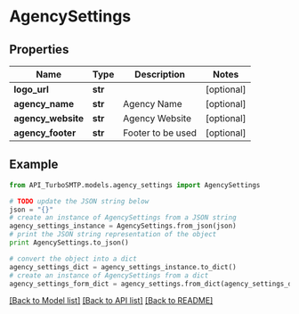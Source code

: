 # AgencySettings


## Properties

Name | Type | Description | Notes
------------ | ------------- | ------------- | -------------
**logo_url** | **str** |  | [optional] 
**agency_name** | **str** | Agency Name | [optional] 
**agency_website** | **str** | Agency Website | [optional] 
**agency_footer** | **str** | Footer to be used | [optional] 

## Example

```python
from API_TurboSMTP.models.agency_settings import AgencySettings

# TODO update the JSON string below
json = "{}"
# create an instance of AgencySettings from a JSON string
agency_settings_instance = AgencySettings.from_json(json)
# print the JSON string representation of the object
print AgencySettings.to_json()

# convert the object into a dict
agency_settings_dict = agency_settings_instance.to_dict()
# create an instance of AgencySettings from a dict
agency_settings_form_dict = agency_settings.from_dict(agency_settings_dict)
```
[[Back to Model list]](../README.md#documentation-for-models) [[Back to API list]](../README.md#documentation-for-api-endpoints) [[Back to README]](../README.md)


